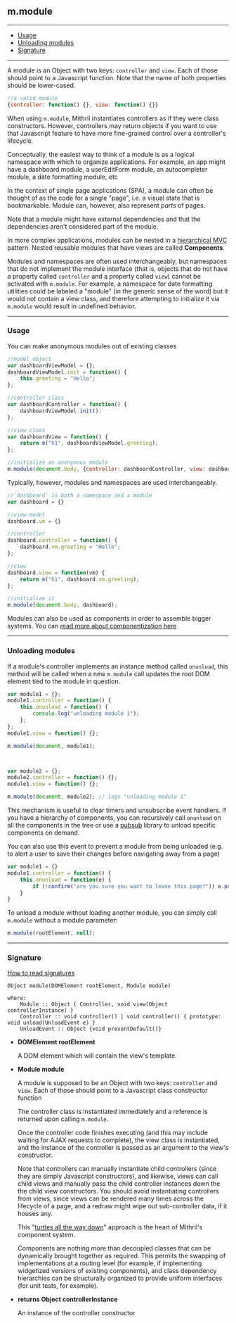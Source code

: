 ## m.module

---

- [Usage](#usage)
- [Unloading modules](#unloading-modules)
- [Signature](#signature)

---

A module is an Object with two keys: `controller` and `view`. Each of those should point to a Javascript function. Note that the name of both properties should be lower-cased.

```javascript
//a valid module
{controller: function() {}, view: function() {}}
```

When using `m.module`, Mithril instantiates controllers as if they were class constructors. However, controllers may return objects if you want to use that Javascript feature to have more fine-grained control over a controller's lifecycle.

Conceptually, the easiest way to think of a module is as a logical namespace with which to organize applications. For example, an app might have a dashboard module, a userEditForm module, an autocompleter module, a date formatting module, etc

In the context of single page applications (SPA), a module can often be thought of as the code for a single "page", i.e. a visual state that is bookmarkable. Module can, however, also represent *parts* of pages.

Note that a module might have external dependencies and that the dependencies aren't considered part of the module.

In more complex applications, modules can be nested in a [hierarchical MVC](http://en.wikipedia.org/wiki/Hierarchical_model%E2%80%93view%E2%80%93controller) pattern. Nested reusable modules that have views are called **Components**.

Modules and namespaces are often used interchangeably, but namespaces that do not implement the module interface (that is, objects that do not have a property called `controller` and a property called `view`) cannot be activated with `m.module`. For example, a namespace for date formatting utilities could be labeled a "module" (in the generic sense of the word) but it would not contain a view class, and therefore attempting to initialize it via `m.module` would result in undefined behavior.

---

### Usage

You can make anonymous modules out of existing classes

```javascript
//model object
var dashboardViewModel = {};
dashboardViewModel.init = function() {
	this.greeting = "Hello";
};

//controller class
var dashboardController = function() {
	dashboardViewModel.init();
};

//view class
var dashboardView = function() {
	return m("h1", dashboardViewModel.greeting);
};

//initialize an anonymous module
m.module(document.body, {controller: dashboardController, view: dashboardView});
```

Typically, however, modules and namespaces are used interchangeably.

```javascript
//`dashboard` is both a namespace and a module
var dashboard = {}

//view-model
dashboard.vm = {}

//controller
dashboard.controller = function() {
	dashboard.vm.greeting = "Hello";
};

//view
dashboard.view = function(vm) {
	return m("h1", dashboard.vm.greeting);
};

//initialize it
m.module(document.body, dashboard);
```

Modules can also be used as components in order to assemble bigger systems. You can [read more about componentization here](components.md)

---

### Unloading modules

If a module's controller implements an instance method called `onunload`, this method will be called when a new `m.module` call updates the root DOM element tied to the module in question.

```javascript
var module1 = {};
module1.controller = function() {
	this.onunload = function() {
		console.log("unloading module 1");
	};
};
module1.view = function() {};

m.module(document, module1);



var module2 = {};
module2.controller = function() {};
module1.view = function() {};

m.module(document, module2); // logs "unloading module 1"
```

This mechanism is useful to clear timers and unsubscribe event handlers. If you have a hierarchy of components, you can recursively call `onunload` on all the components in the tree or use a [pubsub](http://microjs.com/#pubsub) library to unload specific components on demand.

You can also use this event to prevent a module from being unloaded (e.g. to alert a user to save their changes before navigating away from a page)

```javascript
var module1 = {}
module1.controller = function() {
	this.onunload = function(e) {
		if (!confirm("are you sure you want to leave this page?")) e.preventDefault()
	}
}
```

To unload a module without loading another module, you can simply call `m.module` without a module parameter:

```javascript
m.module(rootElement, null);
```

---

### Signature

[How to read signatures](how-to-read-signatures.md)

```clike
Object module(DOMElement rootElement, Module module)

where:
	Module :: Object { Controller, void view(Object controllerInstance) }
	Controller :: void controller() | void controller() { prototype: void unload(UnloadEvent e) }
	UnloadEvent :: Object {void preventDefault()}
```

-	**DOMElement rootElement**

	A DOM element which will contain the view's template.

-	**Module module**

	A module is supposed to be an Object with two keys: `controller` and `view`. Each of those should point to a Javascript class constructor function

	The controller class is instantiated immediately and a reference is returned upon calling `m.module`.

	Once the controller code finishes executing (and this may include waiting for AJAX requests to complete), the view class is instantiated, and the instance of the controller is passed as an argument to the view's constructor.

	Note that controllers can manually instantiate child controllers (since they are simply Javascript constructors), and likewise, views can call child views and manually pass the child controller instances down the the child view constructors. You should avoid instantiating controllers from views, since views can be rendered many times across the lifecycle of a page, and a redraw might wipe out sub-controller data, if it houses any.

	This "[turtles all the way down](https://en.wikipedia.org/wiki/Turtles_all_the_way_down)" approach is the heart of Mithril's component system.

	Components are nothing more than decoupled classes that can be dynamically brought together as required. This permits the swapping of implementations at a routing level (for example, if implementing widgetized versions of existing components), and class dependency hierarchies can be structurally organized to provide uniform interfaces (for unit tests, for example).

-	**returns Object controllerInstance**

	An instance of the controller constructor